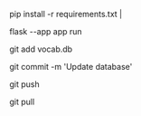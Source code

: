 pip install -r requirements.txt | 

flask --app app run 


git add vocab.db


git commit -m 'Update database'


git push

git pull
